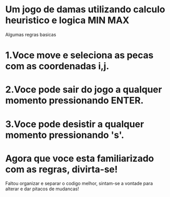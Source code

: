 # Um jogo de damas utilizando calculo heuristico e logica MIN MAX

Algumas regras basicas

# 1.Voce move e seleciona as pecas com as coordenadas i,j.
# 2.Voce pode sair do jogo a qualquer momento pressionando ENTER.
# 3.Voce pode desistir a qualquer momento pressionando 's'.

# Agora que voce esta familiarizado com as regras, divirta-se!


Faltou organizar e separar o codigo melhor, sintam-se a vontade para alterar e dar pitacos de mudancas!
